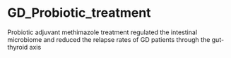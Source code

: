 # GD_Probiotic_treatment
Probiotic adjuvant methimazole treatment regulated the intestinal microbiome and reduced the relapse rates of GD patients through the gut-thyroid axis
